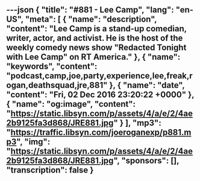 ---json
{
  "title": "#881 - Lee Camp",
  "lang": "en-US",
  "meta": [
    {
      "name": "description",
      "content": "Lee Camp is a stand-up comedian, writer, actor, and activist. He is the host of the weekly comedy news show \"Redacted Tonight with Lee Camp\" on RT America."
    },
    {
      "name": "keywords",
      "content": "podcast,camp,joe,party,experience,lee,freak,rogan,deathsquad,jre,881"
    },
    {
      "name": "date",
      "content": "Fri, 02 Dec 2016 23:20:22 +0000"
    },
    {
      "name": "og:image",
      "content": "https://static.libsyn.com/p/assets/4/a/e/2/4ae2b9125fa3d868/JRE881.jpg"
    }
  ],
  "mp3": "https://traffic.libsyn.com/joeroganexp/p881.mp3",
  "img": "https://static.libsyn.com/p/assets/4/a/e/2/4ae2b9125fa3d868/JRE881.jpg",
  "sponsors": [],
  "transcription": false
}
---
<episode-header />

<timemark seconds="0" />

<transcribe-call-to-action />

<episode-footer />